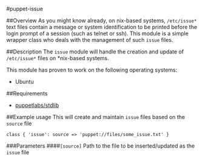 #puppet-issue

##Overview
As you might know already, on nix-based systems,  `/etc/issue*` text files contain a message or system identification to be printed before the login prompt of a session (such as telnet or ssh). This module is a simple wrapper class who deals with the management of such `issue` files.

##Description
The `issue` module will handle the creation and update of `/etc/issue*` files on *nix-based systems.

This module has proven to work on the following operating systems:

* Ubuntu
 
##Requirements
* [puppetlabs/stdlib](https://github.com/puppetlabs/puppetlabs-stdlib)

##Example usage
This will create and maintain `issue` files based on the `source` file
```puppet
class { 'issue': source => 'puppet://files/some_issue.txt' }
```

###Parameters
####`[source]`
Path to the file to be inserted/updated as the `issue` file

